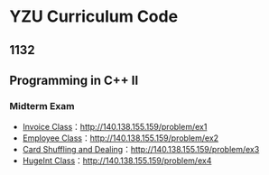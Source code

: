 # YZU Curriculum Code

## 1132

## Programming in C++ II

### Midterm Exam

* [Invoice Class](http://140.138.155.159/problem/ex1)：http://140.138.155.159/problem/ex1
* [Employee Class](http://140.138.155.159/problem/ex2)：http://140.138.155.159/problem/ex2
* [Card Shuffling and Dealing](http://140.138.155.159/problem/ex3)：http://140.138.155.159/problem/ex3
* [HugeInt Class](http://140.138.155.159/problem/ex4)：http://140.138.155.159/problem/ex4